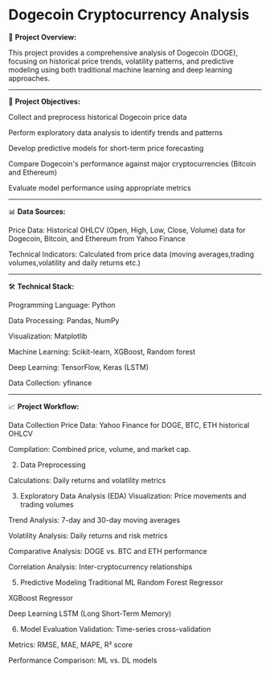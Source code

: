 # Dogecoin Cryptocurrency Analysis

📖 **Project Overview:**

This project provides a comprehensive analysis of Dogecoin (DOGE), focusing on historical price trends, volatility patterns, and predictive modeling using both traditional machine learning and deep learning approaches.  

---

🎯 **Project Objectives:**

Collect and preprocess historical Dogecoin price data

Perform exploratory data analysis to identify trends and patterns

Develop predictive models for short-term price forecasting

Compare Dogecoin's performance against major cryptocurrencies (Bitcoin and Ethereum)

Evaluate model performance using appropriate metrics

---

📊 **Data Sources:**

Price Data: Historical OHLCV (Open, High, Low, Close, Volume) data for Dogecoin, Bitcoin, and Ethereum from Yahoo Finance 

Technical Indicators: Calculated from price data (moving averages,trading volumes,volatility and daily returns etc.)

---

🛠️ **Technical Stack:**

Programming Language: Python 

Data Processing: Pandas, NumPy

Visualization: Matplotlib

Machine Learning: Scikit-learn, XGBoost, Random forest

Deep Learning: TensorFlow, Keras (LSTM)

Data Collection: yfinance

---

📈 **Project Workflow:**

Data Collection
Price Data: Yahoo Finance for DOGE, BTC, ETH historical OHLCV

Compilation: Combined price, volume, and market cap.

2. Data Preprocessing

Calculations: Daily returns and volatility metrics

3. Exploratory Data Analysis (EDA)
Visualization: Price movements and trading volumes

Trend Analysis: 7-day and 30-day moving averages

Volatility Analysis: Daily returns and risk metrics

Comparative Analysis: DOGE vs. BTC and ETH performance

Correlation Analysis: Inter-cryptocurrency relationships

5. Predictive Modeling
Traditional ML
Random Forest Regressor

XGBoost Regressor

Deep Learning
LSTM (Long Short-Term Memory)

6. Model Evaluation
Validation: Time-series cross-validation

Metrics: RMSE, MAE, MAPE, R² score

Performance Comparison: ML vs. DL models
